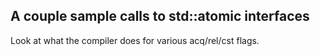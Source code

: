 ## A couple sample calls to std::atomic interfaces

Look at what the compiler does for various acq/rel/cst flags.
